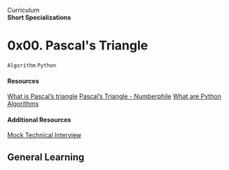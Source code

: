 Curriculum <br>
**Short Specializations** <br>

# 0x00. Pascal's Triangle

```Algorithm``` ```Python```

####  Resources
[What is Pascal’s triangle](https://intranet.alxswe.com/rltoken/F458nFkW9StJum2zPI4khg)
[Pascal’s Triangle - Numberphile](https://intranet.alxswe.com/rltoken/XXMN2RVCCGcF5l5ZnUIv8Q)
[What are Python Algorithms](https://intranet.alxswe.com/rltoken/q5v0xbgrVxG4Nf-fV-BW2w)

####  Additional Resources
[Mock Technical Interview](https://intranet.alxswe.com/rltoken/vKf7Spm4xxFMom3x4Jx52g)

## General Learning
